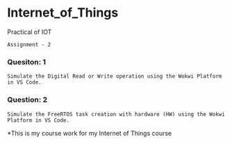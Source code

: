 # Internet_of_Things
Practical of IOT

`Assignment - 2`

### Quesiton: 1 
```
Simulate the Digital Read or Write operation using the Wokwi Platform in VS Code.
```
### Question: 2
```
Simulate the FreeRTOS task creation with hardware (HW) using the Wokwi Platform in VS Code.
```
*This is my course work for my Internet of Things course
